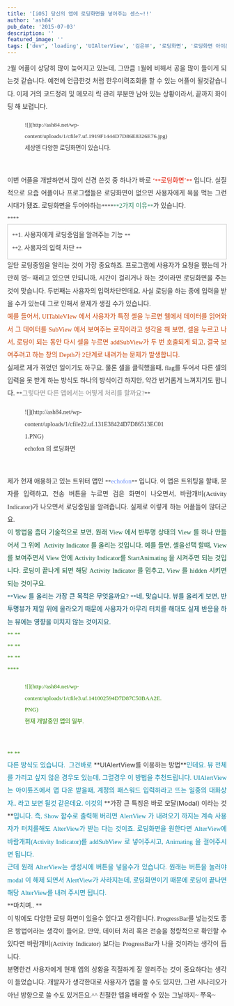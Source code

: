 ```yaml
---
title: '[iOS] 당신의 앱에 로딩화면을 넣어주는 센스~!!'
author: 'ash84'
pub_date: '2015-07-03'
description: ''
featured_image: ''
tags: ['dev', 'loading', 'UIAlterView', '검은뷰', '로딩화면', '로딩화면 아이폰', '애플', '앱']
---
```



<div style="text-align: justify; line-height: 2; color: rgb(51, 51, 51); "><font color="#333333" face="굴림"><span style="font-size: 10pt; "><span style="font-family: Dotum; font-size: 11pt; ">2월 어플이 상당히 많이 늦어지고 있는데, 그만큼 1월에 비해서 공을 많이 들이게 되는것 같습니다. 예전에 언급한것 처럼 한우이력조회를 할 수 있는 어플이 될것같습니다. 이제 거의 코드정리 및 메모리 릭 관리 부분만 남아 있는 상황이라서, 끝까지 화이팅 해 보렵니다. </span></span></font></div><div style="text-align: justify; line-height: 2; color: rgb(51, 51, 51); "><font color="#333333" face="굴림"><span style="font-size: 10pt; "><span style="font-family: Dotum; "><span style="font-size: 11pt; ">  
</span></span></span></font></div><span style="font-size: 11pt; ">  
</span>

<div style="text-align: justify; line-height: 2; color: rgb(51, 51, 51); "><span style="font-size: 11pt; ">  
</span><font color="#333333" face="굴림"><span style="font-size: 10pt; "><span style="font-family: Dotum; ">  
<span style="font-size: 11pt; ">  
</span></span></span></font></div><span style="font-size: 11pt; ">  
</span>

<div style="text-align: justify; line-height: 2; color: rgb(51, 51, 51); "><span style="font-size: 11pt; ">  
</span><font color="#333333" face="굴림"><span style="font-size: 10pt; "><span style="font-family: Dotum; "><figure class="wp-caption aligncenter" style="width: 452px">![](http://ash84.net/wp-content/uploads/1/cfile7.uf.1919F1444D7D86E8326E76.jpg)<figcaption class="wp-caption-text">세상엔 다양한 로딩화면이 있습니다. </figcaption></figure>

<span style="font-size: 11pt; ">  
</span>

</span></span></font></div><span style="font-size: 11pt; ">  
</span>

<div style="text-align: justify; line-height: 2; color: rgb(51, 51, 51); "><span style="font-size: 11pt; ">  
</span><font color="#333333" face="굴림">  
<span style="font-size: 11pt; ">  
</span></font></div><span style="font-size: 11pt; ">  
</span>

<div style="text-align: justify; line-height: 2; color: rgb(51, 51, 51); "><span style="font-size: 11pt; ">  
</span><font face="굴림"><span style="font-size: 10pt; "><span style="font-family: Dotum; "><font color="#333333"><span style="font-size: 11pt; ">이번 어플을 개발하면서 많이 신경 쓴것 중 하나가 바로</span></font><font color="#E31600"><span style="font-size: 11pt; "> ‘</span>**<span style="font-size: 11pt; ">로딩화면’</span>**</font><font color="#333333"><span style="font-size: 11pt; "> 입니다. 실질적으로 요즘 어플이나 프로그램들은 로딩화면이 없으면 사용자에게 욕을 먹는 그런시대가 됐죠. 로딩화면을 두어야하는</span>**<span style="font-size: 11pt; "></span>**</font><font color="#318561">**<span style="font-size: 11pt; ">2가지 이유</span>**</font><font color="#333333"><span style="font-size: 11pt; ">가 있습니다. </span></font></span></span></font></div><div style="text-align: justify; line-height: 2; color: rgb(51, 51, 51); "><font face="굴림"><span style="font-size: 10pt; "><span style="font-family: Dotum; "><font color="#333333"><span style="font-size: 11pt; ">  
</span></font></span></span></font></div><div style="text-align: justify; line-height: 2; color: rgb(51, 51, 51); "><font color="#333333" face="굴림"><span style="font-size: 11pt; ">  
</span></font></div><span style="font-size: 11pt; ">  
</span>

<div style="text-align: justify; line-height: 2; color: rgb(51, 51, 51); "><span style="font-size: 11pt; ">  
</span><font color="#333333" face="굴림"><span style="font-size: 10pt; "><span style="font-family: Dotum; ">****</span></span></font></div><span style="font-size: 11pt; ">  
</span>

<div class="txc-textbox" style="border: 1px solid rgb(203, 203, 203); background-color: rgb(255, 255, 255); padding: 10px; color: rgb(51, 51, 51); line-height: 2; "><span style="font-size: 11pt; ">  
</span><div style="text-align: justify;line-height: 2; "><span style="font-size: 11pt; ">  
</span><font color="#333333" face="굴림"><span style="font-size: 10pt; "><span style="font-family: Dotum; ">**<span style="font-size: 11pt; ">1. 사용자에게 로딩중임을 알려주는 기능 </span>**</span></span></font></div><span style="font-size: 11pt; ">  
</span>

<div style="text-align: justify;line-height: 2; "><span style="font-size: 11pt; ">  
</span><font color="#333333" face="굴림"><span style="font-size: 10pt; "><span style="font-family: Dotum; ">**<span style="font-size: 11pt; ">2. 사용자의 입력 차단 </span>**</span></span></font></div><span style="font-size: 11pt; ">  
</span>

<div style="text-align: justify;line-height: 2; "><span style="font-size: 11pt; ">  
</span></div><span style="font-size: 11pt; ">  
</span>

</div><span style="font-size: 11pt; ">  
</span>

<div style="text-align: justify; line-height: 2; color: rgb(51, 51, 51); "></div><div style="text-align: justify; line-height: 2; color: rgb(51, 51, 51); "><font color="#333333" face="굴림"><span style="font-size: 11pt; ">  
</span></font></div><span style="font-size: 11pt; ">  
</span>

<div style="text-align: justify; line-height: 2; color: rgb(51, 51, 51); "><span style="font-size: 11pt; ">  
</span><font color="#333333" face="굴림"><span style="font-size: 10pt; "><span style="font-family: Dotum; font-size: 11pt; ">일단 로딩중임을 알리는 것이 가장 중요하죠. 프로그램에 사용자가 요청을 했는데 가만히 멍~ 때리고 있으면 안되니까, 시간이 걸리거나 하는 것이라면 로딩화면을 주는것이 맞습니다. 두번째는 사용자의 입력차단인데요. 사실 로딩을 하는 중에 입력을 받을 수가 있는데 그로 인해서 문제가 생길 수가 있습니다. </span></span></font></div><span style="font-size: 11pt; ">  
</span>

<div style="text-align: justify; line-height: 2; color: rgb(51, 51, 51); "><span style="font-size: 11pt; ">  
</span><font color="#333333" face="굴림">  
<span style="font-size: 11pt; ">  
</span></font></div><span style="font-size: 11pt; ">  
</span>

<div style="text-align: justify; line-height: 2; "><span style="font-size: 11pt; ">  
</span><font face="굴림"><span style="font-size: 10pt; "><span style="font-family: Dotum; "><font color="#C84205"><span style="font-size: 11pt; ">예를 들어서, UITableVIew 에서 사용자가 특정 셀을 누르면 웹에서 데이터를 읽어와서 그 데이터를 SubView 에서 보여주는 로직이라고 생각을 해 보면, 셀을 누르고 나서, 로딩이 되는 동안 다시 셀을 누르면 addSubView가 두 번 호출되게 되고, 결국 보여주려고 하는 창의 Depth가 2단계로 내려가는 문제가 발생합니다.</span></font><font color="#333333"><span style="font-size: 11pt; "> </span></font></span></span></font></div><span style="font-size: 11pt; ">  
</span>

<div style="text-align: justify; line-height: 2; color: rgb(51, 51, 51); "><span style="font-size: 11pt; ">  
</span><font color="#333333" face="굴림">  
<span style="font-size: 11pt; ">  
</span></font></div><span style="font-size: 11pt; ">  
</span>

<div style="text-align: justify; line-height: 2; color: rgb(51, 51, 51); "><span style="font-size: 11pt; ">  
</span><font face="굴림"><span style="font-size: 10pt; "><span style="font-family: Dotum; "><font color="#333333"><span style="font-size: 11pt; ">실제로 제가 겪었던 일이기도 하구요. 물론 셀을 클릭했을때, flag를 두어서 다른 셀의 입력을 못 받게 하는 방식도 하나의 방식이긴 하지만, 약간 번거롭게 느껴지기도 합니다. </span></font>**<font color="#8E8E8E"><span style="font-size: 11pt; ">그렇다면 다른 앱에서는 어떻게 처리를 할까요?</span></font>**</span></span></font></div><span style="font-size: 11pt; ">  
</span>

<div style="text-align: justify; line-height: 2; color: rgb(51, 51, 51); "><span style="font-size: 11pt; ">  
</span><font color="#333333" face="굴림">  
<span style="font-size: 11pt; ">  
</span></font></div><span style="font-size: 11pt; ">  
</span>

<div style="text-align: justify; line-height: 2; color: rgb(51, 51, 51); "><span style="font-size: 11pt; ">  
</span><font color="#333333" face="굴림">  
<span style="font-size: 11pt; ">  
</span></font></div><span style="font-size: 11pt; ">  
</span>

<div style="text-align: justify; line-height: 2; color: rgb(51, 51, 51); "><span style="font-size: 11pt; ">  
</span><font color="#333333" face="굴림"><figure class="wp-caption aligncenter" style="width: 320px">![](http://ash84.net/wp-content/uploads/1/cfile22.uf.131E38424D7D86513EC011.PNG)<figcaption class="wp-caption-text">echofon 의 로딩화면</figcaption></figure>

<span style="font-size: 11pt; ">  
</span>

</font></div><span style="font-size: 11pt; ">  
</span>

<div style="text-align: justify; line-height: 2; color: rgb(51, 51, 51); "><span style="font-size: 11pt; ">  
</span></div><span style="font-size: 11pt; ">  
</span>

<div style="text-align: justify; line-height: 2; color: rgb(51, 51, 51); "><span style="font-size: 11pt; ">  
</span><font face="굴림"><span style="font-size: 10pt; "><span style="font-family: Dotum; "><font color="#333333"><span style="font-size: 11pt; ">제가 현재 애용하고 있는 트위터 앱인 </span></font>**<font color="#7293FA"><span style="font-size: 11pt; ">echofon</span></font>**<font color="#333333"><span style="font-size: 11pt; "> 입니다. 이 앱은 트위팅을 할때, 문자를 입력하고, 전송 버튼을 누르면 검은 화면이 나오면서, 바람개비(Activity Indicator)가 나오면서 로딩중임을 알려줍니다. 실제로 이렇게 하는 어플들이 많더군요. </span></font></span></span></font></div><span style="font-size: 11pt; ">  
</span>

<div style="text-align: justify; line-height: 2; color: rgb(51, 51, 51); "><span style="font-size: 11pt; ">  
</span><font color="#333333" face="굴림">  
<span style="font-size: 11pt; ">  
</span></font></div><span style="font-size: 11pt; ">  
</span>

<div style="text-align: justify; line-height: 2; color: rgb(51, 51, 51); "><span style="font-size: 11pt; ">  
</span><font face="굴림"><span style="font-size: 10pt; "><span style="font-family: Dotum; "><font color="#105738"><span style="font-size: 11pt; ">이 방법을 좀더 기술적으로 보면, 원래 View 에서 반투명 상태의 View 를 하나 만들어서 그 위에  Activity Indicator 를 올리는 것입니다. 예를 들면, 셀을선택 할떄, View를 보여주면서 View 안에 Activity Indicator를 StartAnimating 을 시켜주면 되는 것입니다. 로딩이 끝나게 되면 해당 Activity Indicator 를 멈추고, View 를 hidden 시키면 되는 것이구요.</span></font><font color="#333333"><span style="font-size: 11pt; "> </span></font></span></span></font></div><span style="font-size: 11pt; ">  
</span>

<div style="text-align: justify; line-height: 2; color: rgb(51, 51, 51); "><span style="font-size: 11pt; ">  
</span><font color="#333333" face="굴림">  
<span style="font-size: 11pt; ">  
</span></font></div><span style="font-size: 11pt; ">  
</span>

<div style="text-align: justify; line-height: 2; "><span style="font-size: 11pt; ">  
</span><font color="#004C5F" face="굴림"><span style="font-size: 10pt; "><span style="font-family: Dotum; ">**<span style="font-size: 11pt; ">View 를 올리는 가장 큰 목적은 무엇을까요? </span>**<span style="font-size: 11pt; ">네, 맞습니다. 뷰를 올리게 보면, 반투명뷰가 제일 위에 올라오기 때문에 사용자가 아무리 터치를 해대도 실제 반응을 하는 뷰에는 영향을 미치지 않는 것이지요. </span></span></span></font></div><span style="font-size: 11pt; ">  
</span>

<div style="text-align: justify; line-height: 2; color: rgb(51, 51, 51); "><font color="#2B8400" face="굴림"><span style="font-size: 10pt; "><span style="font-family: Dotum; ">**  
<span style="font-size: 11pt; ">  
</span>**</span></span></font></div><span style="font-size: 11pt; ">  
</span>

<div style="text-align: justify; line-height: 2; color: rgb(51, 51, 51); "><font color="#2B8400" face="굴림"><span style="font-size: 10pt; "><span style="font-family: Dotum; ">**  
<span style="font-size: 11pt; ">  
</span>**</span></span></font></div><span style="font-size: 11pt; ">  
</span>

<div style="text-align: justify; line-height: 2; color: rgb(51, 51, 51); "><span style="font-size: 11pt; ">  
</span><font color="#2B8400" face="굴림"><span style="font-size: 10pt; "><span style="font-family: Dotum; ">**  
<span style="font-size: 11pt; ">  
</span>**</span></span></font></div><span style="font-size: 11pt; ">  
</span>

<div style="text-align: justify; line-height: 2; color: rgb(51, 51, 51); "><span style="font-size: 11pt; ">  
</span><font color="#2B8400" face="굴림"><span style="font-size: 10pt; "><span style="font-family: Dotum; ">****<figure class="wp-caption aligncenter" style="width: 320px">![](http://ash84.net/wp-content/uploads/1/cfile3.uf.141002594D7D87C50BAA2E.PNG)<figcaption class="wp-caption-text">현재 개발중인 앱의 일부. </figcaption></figure>

</span></span></font></div><span style="font-size: 11pt; ">  
</span>

<div style="text-align: justify; color: rgb(51, 51, 51); line-height: 2; "><span style="font-size: 11pt; ">  
</span><font color="#2B8400" face="Dotum" size="2"><span style="line-height: 26px; ">**  
<span style="font-size: 11pt; ">  
</span>**</span></font></div><span style="font-size: 11pt; ">  
</span>

<div style="text-align: justify; line-height: 2; color: rgb(51, 51, 51); "><span style="font-family: Dotum; color: rgb(6, 134, 168); font-size: 11pt; ">다른 방식도 있습니다.  그건바로 </span>**<span style="font-size: 11pt; ">UIAlertView를 이용하는 방법</span>**<span style="font-family: Dotum; color: rgb(6, 134, 168); font-size: 11pt; ">인데요. 뷰 전체를 가리고 싶지 않은 경우도 있는데, 그럴경우 이 방법을 추천드립니다. UIAlertView는 아이튠즈에서 앱 다운 받을때, 계정의 패스워드 입력하라고 뜨는 일종의 대화상자.. 라고 보면 될것 같은데요. 이것의 </span>**<span style="font-size: 11pt; ">가장 큰 특징은 바로 모달(Modal) 이라는 것</span>**<span style="font-family: Dotum; color: rgb(6, 134, 168); font-size: 11pt; ">입니다. 즉, Show 함수로 출력해 버리면 AlertView 가 내려오기 까지는 계속 사용자가 터치를해도 AlterView가 받는 다는 것이죠. 로딩화면을 원한다면 AlterView에 바람개피(Activity Indicator)를 addSubView 로 넣어주시고, Animating 을 걸어주시면 됩니다. </span></div><span style="font-size: 11pt; ">  
</span>

<div style="text-align: justify; line-height: 2; color: rgb(51, 51, 51); "><span style="font-family: Dotum; font-size: 11pt; color: rgb(6, 134, 168); line-height: 2; ">근데 원래 AlterView는 생성시에 버튼을 넣을수가 있습니다. 원래는 버튼을 눌러야 modal 이 해제 되면서 AlertView가 사라지는데, 로딩화면이기 때문에 로딩이 끝나면 해당 AlterView를 내려 주시면 됩니다. </span></div><div style="text-align: justify; line-height: 2; color: rgb(51, 51, 51); "><font color="#0686A8" face="굴림"><span style="font-size: 10pt; "><span style="font-family: Dotum; font-size: 11pt; ">  
</span></span></font></div><div style="text-align: justify; line-height: 2; color: rgb(51, 51, 51); "><font color="#333333" face="굴림"><span style="font-size: 11pt; ">  
</span></font></div><span style="font-size: 11pt; ">  
</span>

<div style="text-align: justify; line-height: 2; color: rgb(51, 51, 51); "><span style="font-size: 11pt; ">  
</span><font color="#333333" face="굴림">**<span style="font-size: 11pt; ">마치며.. </span>**</font></div><span style="font-size: 11pt; ">  
</span>

<div style="text-align: justify; line-height: 2; color: rgb(51, 51, 51); "><span style="font-size: 11pt; ">  
</span><font color="#333333" face="굴림"><span style="font-size: 10pt; "><span style="font-family: Dotum; font-size: 11pt; ">이 밖에도 다양한 로딩 화면이 있을수 있다고 생각합니다. ProgressBar를 넣는것도 좋은 방법이라는 생각이 들어요. 만약, 데이터 처리 혹은 전송을 정량적으로 확인할 수 있다면 바람개비(Activity Indicator) 보다는 ProgressBar가 나을 것이라는 생각이 듭니다. </span></span></font></div><span style="font-size: 11pt; ">  
</span>

<div style="text-align: justify; line-height: 2; color: rgb(51, 51, 51); "><span style="font-size: 11pt; ">  
</span><font color="#333333" face="굴림">  
<span style="font-size: 11pt; ">  
</span></font></div><span style="font-size: 11pt; ">  
</span>

<div style="text-align: justify; line-height: 2; color: rgb(51, 51, 51); "><span style="font-size: 11pt; ">  
</span><font color="#333333" face="굴림"><span style="font-size: 10pt; "><span style="font-family: Dotum; font-size: 11pt; ">분명한건 사용자에게 현재 앱의 상황을 적절하게 잘 알려주는 것이 중요하다는 생각이 들었습니다. 개발자가 생각한대로 사용자가 앱을 쓸 수도 있지만, 그런 시나리오가 아닌 방향으로 쓸 수도 있거든요.^^ 친절한 앱을 배라할 수 있는 그날까지~ 쭈욱~ </span></span></font></div><span style="font-size: 11pt; ">  
</span>

<div style="text-align: justify; line-height: 2; color: rgb(51, 51, 51); "><span style="font-size: 11pt; ">  
</span></div><span style="font-size: 11pt; ">  
</span>

<div style="text-align: justify; color: rgb(51, 51, 51); font-family: 굴림; font-size: 9pt; line-height: 2; "></div>

